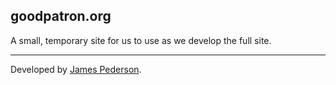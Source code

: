 ## goodpatron.org

A small, temporary site for us to use as we develop the full site.

*****
Developed by [James Pederson](https://jpederson.com).
